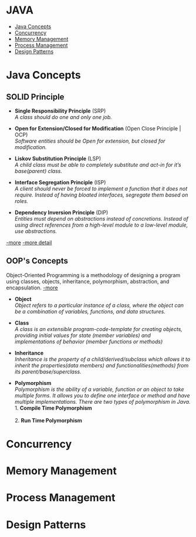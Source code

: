 # JAVA

* [Java Concepts](#java-concepts)
* [Concurrency](#concurrency)
* [Memory Management](#memory-management)
* [Process Management](#process-management)
* [Design Patterns](#design-patterns)



# Java Concepts

## SOLID Principle 

- **Single Responsibility Principle** (SRP)</br>
_A class should do one and only one job._

- **Open for Extension/Closed for Modification** (Open Close Principle | OCP)</br>
_Software entities should be Open for extension, but closed for modification._

- **Liskov Substitution Principle** (LSP)</br>
_A child class must be able to completely substitute and act-in for it’s base(parent) class._

- **Interface Segregation Principle** (ISP)</br>
_A client should never be forced to implement a function that it does not require. Instead of having bloated interfaces, segregate them based on roles._

- **Dependency Inversion Principle** (DIP)</br>
_Entities must depend on abstractions instead of concretions. Instead of using direct references from a high-level module to a low-level module, use abstractions._

[-more](https://medium.com/@karthikcsridhar/s-o-l-i-d-principles-in-java-1aaff453d7ea)
[-more detail](https://medium.com/doku-insight/solid-principles-with-example-7bd77972787b)

## OOP's Concepts

Object-Oriented Programming is a methodology of designing a program using classes, objects, inheritance, polymorphism, abstraction, and encapsulation.
[-more](https://medium.com/edureka/java-oop-cheat-sheet-9c6ebb5e1175)

- **Object** </br>
_Object refers to a particular instance of a class, where the object can be a combination of variables, functions, and data structures._

- **Class** </br>
_A class is an extensible program-code-template for creating objects, providing initial values for state (member variables) and implementations of behavior (member functions or methods)_

- **Inheritance** </br>
_Inheritance is the property of a child/derived/subclass which allows it to inherit the properties(data members) and functionalities(methods) from its parent/base/superclass._

- **Polymorphism** </br>
_Polymorphism is the ability of a variable, function or an object to take multiple forms. It allows you to define one interface or method and have multiple implementations. There are two types of polymorphism in Java._
</br>1. **Compile Time Polymorphism** </br>
</br>2. **Run Time Polymorphism** </br>

# Concurrency




# Memory Management



# Process Management




# Design Patterns
